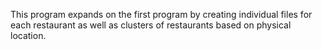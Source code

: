 This program expands on the first program by creating individual files for each restaurant as well as clusters of restaurants based on physical location.
